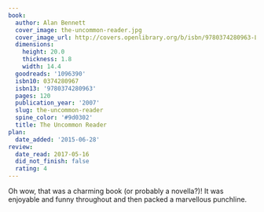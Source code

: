 ```yaml
---
book:
  author: Alan Bennett
  cover_image: the-uncommon-reader.jpg
  cover_image_url: http://covers.openlibrary.org/b/isbn/9780374280963-L.jpg
  dimensions:
    height: 20.0
    thickness: 1.8
    width: 14.4
  goodreads: '1096390'
  isbn10: 0374280967
  isbn13: '9780374280963'
  pages: 120
  publication_year: '2007'
  slug: the-uncommon-reader
  spine_color: '#9d0302'
  title: The Uncommon Reader
plan:
  date_added: '2015-06-28'
review:
  date_read: 2017-05-16
  did_not_finish: false
  rating: 4
---
```


Oh wow, that was a charming book (or probably a novella?)! It was enjoyable and funny throughout and then packed a marvellous punchline.
